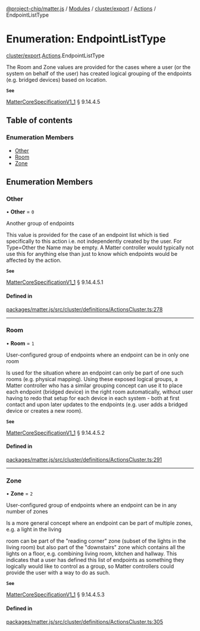 [@project-chip/matter.js](../README.md) / [Modules](../modules.md) / [cluster/export](../modules/cluster_export.md) / [Actions](../modules/cluster_export.Actions.md) / EndpointListType

# Enumeration: EndpointListType

[cluster/export](../modules/cluster_export.md).[Actions](../modules/cluster_export.Actions.md).EndpointListType

The Room and Zone values are provided for the cases where a user (or the system on behalf of the user) has
created logical grouping of the endpoints (e.g. bridged devices) based on location.

**`See`**

[MatterCoreSpecificationV1_1](../interfaces/spec_export.MatterCoreSpecificationV1_1.md) § 9.14.4.5

## Table of contents

### Enumeration Members

- [Other](cluster_export.Actions.EndpointListType.md#other)
- [Room](cluster_export.Actions.EndpointListType.md#room)
- [Zone](cluster_export.Actions.EndpointListType.md#zone)

## Enumeration Members

### Other

• **Other** = ``0``

Another group of endpoints

This value is provided for the case of an endpoint list which is tied specifically to this action i.e. not
independently created by the user. For Type=Other the Name may be empty. A Matter controller would typically
not use this for anything else than just to know which endpoints would be affected by the action.

**`See`**

[MatterCoreSpecificationV1_1](../interfaces/spec_export.MatterCoreSpecificationV1_1.md) § 9.14.4.5.1

#### Defined in

[packages/matter.js/src/cluster/definitions/ActionsCluster.ts:278](https://github.com/project-chip/matter.js/blob/b7330d72/packages/matter.js/src/cluster/definitions/ActionsCluster.ts#L278)

___

### Room

• **Room** = ``1``

User-configured group of endpoints where an endpoint can be in only one room

Is used for the situation where an endpoint can only be part of one such rooms (e.g. physical mapping).
Using these exposed logical groups, a Matter controller who has a similar grouping concept can use it to
place each endpoint (bridged device) in the right room automatically, without user having to redo that setup
for each device in each system - both at first contact and upon later updates to the endpoints (e.g. user
adds a bridged device or creates a new room).

**`See`**

[MatterCoreSpecificationV1_1](../interfaces/spec_export.MatterCoreSpecificationV1_1.md) § 9.14.4.5.2

#### Defined in

[packages/matter.js/src/cluster/definitions/ActionsCluster.ts:291](https://github.com/project-chip/matter.js/blob/b7330d72/packages/matter.js/src/cluster/definitions/ActionsCluster.ts#L291)

___

### Zone

• **Zone** = ``2``

User-configured group of endpoints where an endpoint can be in any number of zones

Is a more general concept where an endpoint can be part of multiple zones, e.g. a light in the living

room can be part of the "reading corner" zone (subset of the lights in the living room) but also part of the
"downstairs" zone which contains all the lights on a floor, e.g. combining living room, kitchen and hallway.
This indicates that a user has defined this list of endpoints as something they logically would like to
control as a group, so Matter controllers could provide the user with a way to do as such.

**`See`**

[MatterCoreSpecificationV1_1](../interfaces/spec_export.MatterCoreSpecificationV1_1.md) § 9.14.4.5.3

#### Defined in

[packages/matter.js/src/cluster/definitions/ActionsCluster.ts:305](https://github.com/project-chip/matter.js/blob/b7330d72/packages/matter.js/src/cluster/definitions/ActionsCluster.ts#L305)
